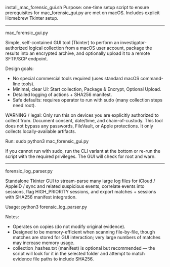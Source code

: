 install_mac_forensic_gui.sh
Purpose: one-time setup script to ensure prerequisites for
mac_forensic_gui.py are met on macOS.
Includes explicit Homebrew Tkinter setup.


--------------------------------------------------------------------------------


mac_forensic_gui.py

Simple, self-contained GUI tool (Tkinter) to perform an investigator-authorized
logical collection from a macOS user account, package the results into an
encrypted archive, and optionally upload it to a remote SFTP/SCP endpoint.

Design goals:
- No special commercial tools required (uses standard macOS command-line tools).
- Minimal, clear UI: Start collection, Package & Encrypt, Optional Upload.
- Detailed logging of actions + SHA256 manifest.
- Safe defaults: requires operator to run with sudo (many collection steps need root).

WARNING / legal: Only run this on devices you are explicitly authorized to collect from.
Document consent, date/time, and chain-of-custody. This tool does not bypass any
passwords, FileVault, or Apple protections. It only collects locally-available
artifacts.

Run:
  sudo python3 mac_forensic_gui.py

If you cannot run with sudo, run the CLI variant at the bottom or re-run the
script with the required privileges. The GUI will check for root and warn.

----------------------------------------------------------------------------------


forensic_log_parser.py

Standalone Tkinter GUI to stream-parse many large log files for iCloud / AppleID / sync
and related suspicious events, correlate events into sessions, flag HIGH_PRIORITY sessions,
and export matches + sessions with SHA256 manifest integration.

Usage:
    python3 forensic_log_parser.py

Notes:
 - Operates on copies (do not modify original evidence).
 - Designed to be memory-efficient when scanning file-by-file, though matches are stored
   for GUI interaction; very large numbers of matches may increase memory usage.
 - collection_hashes.txt (manifest) is optional but recommended — the script will look
   for it in the selected folder and attempt to match evidence file paths to include SHA256.
